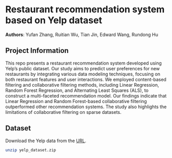 # Restaurant recommendation system based on Yelp dataset

**Authors**: Yufan Zhang, Ruitian Wu, Tian Jin, Edward Wang, Rundong Hu

## Project Information

This repo presents a restaurant recommendation system developed using Yelp’s public dataset. Our study aims to predict user preferences for new restaurants by integrating various data modeling techniques, focusing on both restaurant features and user interactions. We employed content-based filtering and collaborative filtering methods, including Linear Regression, Random Forest Regression, and Alternating Least Squares (ALS), to construct a multi-faceted recommendation model. Our findings indicate that Linear Regression and Random Forest-based collaborative filtering outperformed other recommendation systems. The study also highlights the limitations of collaborative filtering on sparse datasets.


## Dataset

Download the Yelp data from the [URL](https://www.yelp.com/dataset).

```bash
unzip yelp_dataset.zip
```